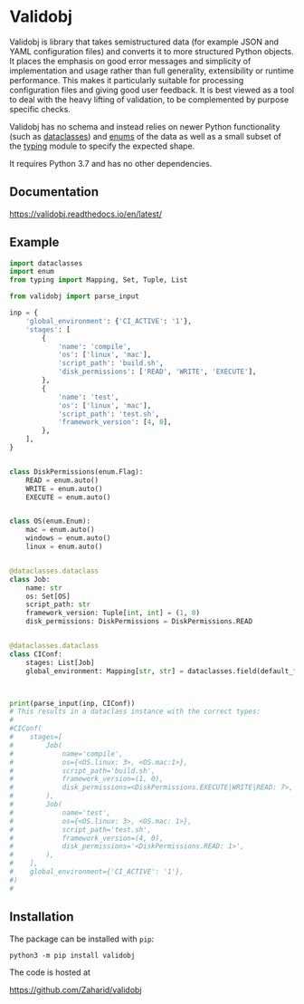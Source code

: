 # Validobj

Validobj is library that takes semistructured data (for example JSON and YAML
configuration files) and converts it to more structured Python objects. It
places the emphasis on good error messages and simplicity of implementation and
usage rather than full generality, extensibility or runtime performance. This
makes it particularly suitable for processing configuration files and giving
good user feedback. It is best viewed as a tool to deal with the heavy lifting
of validation, to be complemented by purpose specific checks.

Validobj has no schema and instead relies on newer Python functionality (such as
[dataclasses](https://docs.python.org/3/library/dataclasses.html)) and
[enums](https://docs.python.org/3/library/enum.html) of the data as well as a
small subset of the [typing](https://docs.python.org/3/library/typing.html)
module to specify the expected shape.

It requires Python 3.7 and has no other dependencies.

## Documentation

https://validobj.readthedocs.io/en/latest/

## Example

```python
import dataclasses
import enum
from typing import Mapping, Set, Tuple, List

from validobj import parse_input

inp = {
    'global_environment': {'CI_ACTIVE': '1'},
    'stages': [
        {
            'name': 'compile',
            'os': ['linux', 'mac'],
            'script_path': 'build.sh',
            'disk_permissions': ['READ', 'WRITE', 'EXECUTE'],
        },
        {
            'name': 'test',
            'os': ['linux', 'mac'],
            'script_path': 'test.sh',
            'framework_version': [4, 0],
        },
    ],
}


class DiskPermissions(enum.Flag):
    READ = enum.auto()
    WRITE = enum.auto()
    EXECUTE = enum.auto()


class OS(enum.Enum):
    mac = enum.auto()
    windows = enum.auto()
    linux = enum.auto()


@dataclasses.dataclass
class Job:
    name: str
    os: Set[OS]
    script_path: str
    framework_version: Tuple[int, int] = (1, 0)
    disk_permissions: DiskPermissions = DiskPermissions.READ


@dataclasses.dataclass
class CIConf:
    stages: List[Job]
    global_environment: Mapping[str, str] = dataclasses.field(default_factory=dict)



print(parse_input(inp, CIConf))
# This results in a dataclass instance with the correct types:
#
#CIConf(
#    stages=[
#        Job(
#            name='compile',
#            os={<OS.linux: 3>, <OS.mac:1>},
#            script_path='build.sh',
#            framework_version=(1, 0),
#            disk_permissions=<DiskPermissions.EXECUTE|WRITE|READ: 7>,
#        ),
#        Job(
#            name='test',
#            os={<OS.linux: 3>, <OS.mac: 1>},
#            script_path='test.sh',
#            framework_version=(4, 0),
#            disk_permissions='<DiskPermissions.READ: 1>',
#        ),
#    ],
#    global_environment={'CI_ACTIVE': '1'},
#)
#
```

## Installation

The package can be installed with `pip`:

```
python3 -m pip install validobj
```

The code is hosted at

<https://github.com/Zaharid/validobj>

